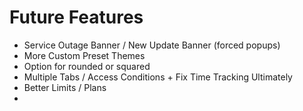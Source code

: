 # Future Features

- Service Outage Banner / New Update Banner (forced popups)
- More Custom Preset Themes
- Option for rounded or squared
- Multiple Tabs / Access Conditions + Fix Time Tracking Ultimately
- Better Limits / Plans
- 